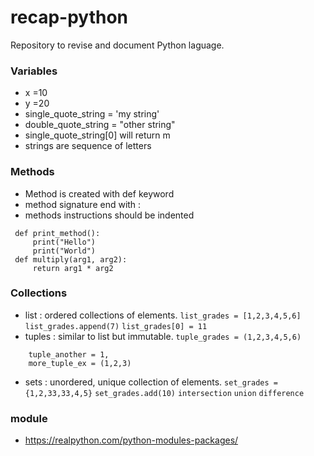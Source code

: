 # recap-python
Repository to revise and document Python laguage.

### Variables
  * x =10
  * y =20
  * single_quote_string = 'my string'
  * double_quote_string = "other string"
  * single_quote_string[0] will return m
  * strings are sequence of letters
  
### Methods
  * Method is created with def keyword
  * method signature end with : 
  * methods instructions should be indented
  
  ```
   def print_method():
       print("Hello")
       print("World")
   def multiply(arg1, arg2):
       return arg1 * arg2
  
  ```
  
### Collections
  * list : ordered collections of elements. 
  ``` list_grades = [1,2,3,4,5,6] ```
  ``` list_grades.append(7) ```
  ``` list_grades[0] = 11 ```
  * tuples : similar to list but immutable.
  ``` tuple_grades = (1,2,3,4,5,6) ```
  ``` new_tuple = (1,)
      tuple_another = 1,
      more_tuple_ex = (1,2,3)  
  ```
  * sets : unordered, unique collection of elements.
  ``` set_grades = {1,2,33,33,4,5} ```
  ``` set_grades.add(10) ```
  ``` intersection ```
  ``` union ```
  ``` difference ```
### module
* https://realpython.com/python-modules-packages/
